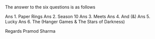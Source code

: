 The answer to the six questions is as follows

Ans 1. Paper Rings
Ans 2. Season 10
Ans 3. Meets
Ans 4. And (&)
Ans 5. Lucky
Ans 6. The (Hanger Games & The Stars of Darkness)


Regards
Pramod Sharma
